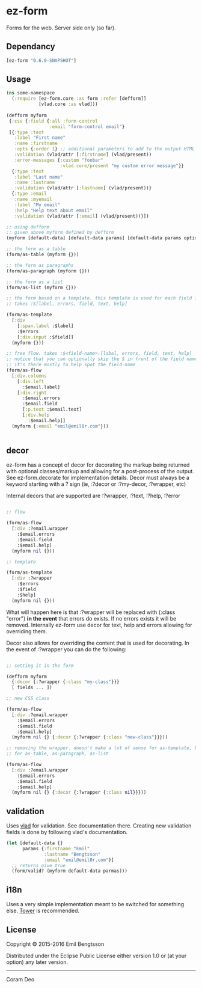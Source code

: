 # ez-form

Forms for the web. Server side only (so far).

## Dependancy

```clojure
[ez-form "0.6.0-SNAPSHOT"]
```

## Usage

```clojure
(ns some-namespace
  (:require [ez-form.core :as form :refer [defform]]
            [vlad.core :as vlad]))
  
(defform myform
 {:css {:field {:all :form-control
                :email "form-control email"}
 [{:type :text
   :label "First name"
   :name :firstname
   :opts {:order 1} ;; additional parameters to add to the output HTML
   :validation (vlad/attr [:firstname] (vlad/present))
   :error-messages {:custom "foobar"
                    :vlad.core/present "my custom error message"}}
  {:type :text
   :label "Last name"
   :name :lastname
   :validation (vlad/attr [:lastname] (vlad/present))}
  {:type :email
   :name :myemail
   :label "My email"
   :help "Help text about email"
   :validation (vlad/attr [:email] (vlad/present))}])

;; using defform
;; given above myform defined by defform
(myform [default-data] [default-data params] [default-data params options])

;; the form as a table   
(form/as-table (myform {}))

;; the form as paragraphs
(form/as-paragraph (myform {}))

;; the form as a list
(form/as-list (myform {}))

;; the form based on a template. this template is used for each field in the form
;; takes :$[label, errors, field, text, help]

(form/as-template
  [:div
    [:span.label :$label]
    :$errors
    [:div.input :$field]]
  (myform {}))

;; free flow. takes :$<field-name>.[label, errors, field, text, help]
;; notice that you can optionally skip the $ in front of the field name
;; it's there mostly to help spot the field-name
(form/as-flow
  [:div.columns
    [:div.left
      :$email.label]
    [:div.right
      :$email.errors
      :$email.field
      [:p.text :$email.text]
      [:div.help
        :$email.help]]
  (myform {:email "emil@emil0r.com"}))
  
```

## decor

ez-form has a concept of decor for decorating the markup being returned with optional classes/markup and allowing for a post-process of the output.
See ez-form.decorate for implementation details. Decor must always be a keyword starting with a ? sign (ie, :?decor or :?my-decor, :?wrapper, etc)

Internal decors that are supported are :?wrapper, :?text, :?help, :?error

```clojure

;; flow

(form/as-flow
  [:div :?email.wrapper
    :$email.errors
    :$email.field
    :$email.help]
  (myform nil {}))

;; template

(form/as-template
  [:div :?wrapper
    :$errors
    :$field
    :$help]
  (myform nil {}))
```

What will happen here is that :?wrapper will be replaced with {:class "error"} **in the event** that errors do exists. If no errors exists it will be removed. 
Internally ez-form use decor for text, help and errors allowing for overriding them.

Decor also allows for overriding the content that is used for decorating. In the event of :?wrapper you can do the following:

```clojure

;; setting it in the form

(defform myform
  {:decor {:?wrapper {:class "my-class"}}}
  [ fields ... ])

;; new CSS class

(form/as-flow
  [:div :?email.wrapper
    :$email.errors
    :$email.field
    :$email.help]
  (myform nil {} {:decor {:?wrapper {:class "new-class"}}}))

;; removing the wrapper. doesn't make a lot of sense for as-template, but it's a viable option
;; for as-table, as-paragraph, as-list

(form/as-flow
  [:div :?email.wrapper
    :$email.errors
    :$email.field
    :$email.help]
  (myform nil {} {:decor {:?wrapper {:class nil}}})) 
```

## validation
Uses [vlad](https://github.com/logaan/vlad) for validation. See documentation there. Creating new validation fields is done by following vlad's documentation.

```clojure
(let [default-data {}
      params {:firstname "Emil"
              :lastname "Bengtsson"
              :email "emil@emil0r.com"}]
  ;; returns give true
  (form/valid? (myform default-data parmas)))
```

## i18n
Uses a very simple implementation meant to be switched for something else. [Tower](https://github.com/ptaoussanis/tower) is recommended.

## License

Copyright © 2015-2016 Emil Bengtsson

Distributed under the Eclipse Public License either version 1.0 or (at
your option) any later version.


---

Coram Deo
